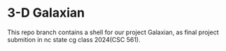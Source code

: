 # 3-D Galaxian

This repo branch contains a shell for our project Galaxian, as final project submition in nc state cg class 2024(CSC 561). 
